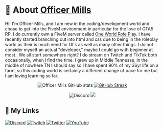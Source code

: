 # 💬 About [Officer Mills](https://github.com/OfficerMills)

Hi! I'm Officer Mills, and I am new in the coding/development world and chose to get into the FiveM environment in particular for the love of GTA5 RP. I do currently own a FiveM server called [One World Role Play](https://discord.gg/8s7x6yakad). I  have recently started branching out into html and css due to being in the roleplay world as their is much need for UI's as well as many other things. I do not consider myself an actual "developer," maybe I could go with beginner at most.. We all start somewhere right? I do stream on Twitch and TikTok both occasionally, when I find the time. I grew up in Middle Tennesse, in the middle of nowhere TN I should say so I have spent 90% of my 36yr life on a farm, so this coding world is certainly a different change of pace for me but I am loving learning so far.

<div align="center">
  
![Officer Mills GitHub stats](https://github-readme-stats.vercel.app/api/?username=officermills&theme=cobalt&show_icons=true)
[![GitHub Streak](https://github-readme-streak-stats.herokuapp.com?user=officermills&theme=neon-dark)](https://git.io/streak-stats)
</div>
<div align="center">

![Discord](https://img.shields.io/discord/1063028749169332284?logo=discord&label=Discord&link=https%3A%2F%2Fdiscord.gg%2Frc3FXthyzD)
![](https://komarev.com/ghpvc/?username=officermills&color=green&style=plastic&label=PROFILE+VIEWS)
</div>

## 🔗 My Links
[![Discord](https://img.shields.io/badge/Discord-7289DA?style=for-the-badge&logo=discord&logoColor=white)](https://discord.gg/rc3FXthyzD)
[![Twitch](https://img.shields.io/badge/Twitch-9146FF?style=for-the-badge&logo=twitch&logoColor=white)](https://twitch.tv/officermills)
[![Twitter](https://img.shields.io/badge/tiktok-1DA1F2?style=for-the-badge&logo=tiktok&logoColor=white)](https://tiktok.com/@officer_mills)
[![YouTube](https://img.shields.io/badge/YouTube-FF0000?style=for-the-badge&logo=youtube&logoColor=white)](https://youtube.com/@officer_mills)
